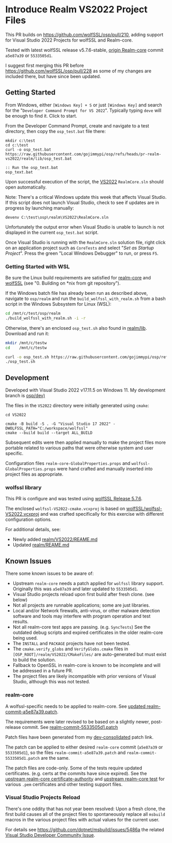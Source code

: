 # Introduce Realm VS2022 Project Files

This PR builds on https://github.com/wolfSSL/osp/pull/210, adding support for Visual Studio 2022 Projects for wolfSSL and Realm-core.

Tested with latest wolfSSL release v5.7.6-stable, [origin Realm-core](https://github.com/realm/realm-core) commit `a5e87a39` or `5533505d1`.

I suggest first merging this PR before https://github.com/wolfSSL/osp/pull/228 as some of my changes are included there, but have since been updated.

## Getting Started

From Windows, either `[Windows Key] + S` or just `[Windows Key]` and search for the "`Developer Command Prompt for VS 2022`". Typically typing `deve` will be enough to find it. Click to start.

From the Developer Command Prompt, create and navigate to a test directory, then copy the `osp_test.bat` file there:

```
mkdir c:\test
cd c:\test
curl -o osp_test.bat https://raw.githubusercontent.com/gojimmypi/osp/refs/heads/pr-realm-vs2022/realm/lib/osp_test.bat

:: Run the osp_test.bat
osp_text.bat
```

Upon successful execution of the script, the [VS2022](https://github.com/gojimmypi/osp/tree/pr-realm-vs2022/realm/VS2022) `RealmCore.sln` should open automatically.

Note: There's a critical Windows update this week that affects Visual Studio. If this script does not launch Visual Studio, check to see if updates are in progress by launching manually:

```
devenv C:\test\osp\realm\VS2022\RealmCore.sln
```

Unfortunately the output error when Visual Studio is unable to launch is not displayed in the current `osp_test.bat` script.

Once Visual Studio is running with the `RealmCore.sln` solution file, right click on an application project such as `CoreTests` and select "_Set as Startup Project_". Press the green "Local Windows Debugger" to run, or press `F5`.

### Getting Started with WSL

Be sure the Linux build requirements are satisfied for [realm-core](https://github.com/realm/realm-core/blob/master/how-to-build.md) and [wolfSSL](https://github.com/wolfSSL/wolfssl/blob/master/INSTALL) (see "0. Building on *nix from git repository").

If the Windows batch file has already been run as described above, navigate to `osp/realm` and run the `build_wolfssl_with_realm.sh` from a bash script in the Windows Subsystem for Linux (WSL):

```bash
cd /mnt/c/test/osp/realm
./build_wolfssl_with_realm.sh -i -r
```

Otherwise, there's an enclosed `osp_test.sh` also found in [realm/lib](https://github.com/gojimmypi/osp/tree/pr-realm-vs2022/realm/lib). Download and run it:

```bash
mkdir /mnt/c/testw
cd    /mnt/c/testw

curl -o osp_test.sh https://raw.githubusercontent.com/gojimmypi/osp/refs/heads/pr-realm-vs2022/realm/lib/osp_test.sh
./osp_test.sh
```

## Development

Developed with Visual Studio 2022 v17.11.5 on Windows 11. My development branch is [osp/dev)](https://github.com/gojimmypi/osp/tree/dev)

The files in the `VS2022` directory were initially generated using `cmake`:

```
cd VS2022

cmake -B build -S . -G "Visual Studio 17 2022" -DWOLFSSL_PATH="C:/workspace/wolfssl"
cmake --build build --target ALL_BUILD
```

Subsequent edits were then applied manually to make the project files more portable related to various paths that were otherwise system and user specific.

Configuration files `realm-core-GlobalProperties.props` and `wolfssl-GlobalProperties.props` were hand crafted and manually inserted into project files as appropriate.

### wolfssl library

This PR is configure and was tested using [wolfSSL Release 5.7.6](https://github.com/wolfSSL/wolfssl/releases/tag/v5.7.6-stable).

The enclosed `wolfssl-VS2022-cmake.vcxproj` is based on [wolfSSL/wolfssl-VS2022.vcxproj](https://github.com/wolfSSL/wolfssl/blob/master/wolfssl-VS2022.vcxproj) and was crafted specifically for this exercise with different configuration options.

For additional details, see:

- Newly added [realm/VS2022/REAME.md](https://github.com/gojimmypi/osp/blob/pr-realm-vs2022/realm/VS2022/README.md)
- Updated [realm/REAME.md](https://github.com/gojimmypi/osp/blob/pr-realm-vs2022/realm/README.md#visual-studio)

## Known Issues

There some known issues to be aware of:

- Upstream `realm-core` needs a patch applied for `wolfssl` library support. Originally this was `a5e87a39` and later updated to `5533505d1`.
- Visual Studio projects reload upon first build after fresh clone. (see below)
- Not all projects are runnable applications; some are just libraries.
- Local and/or Network firewalls, anti-virus, or other malware detection software and tools may interfere with program operation and test results.
- Not all realm-core test apps are passing. (e.g. `SyncTests`) See the outdated debug scripts and expired certificates in the older realm-core being used.
- The `INSTALL` and `PACKAGE` projects have not been tested.
- The `cmake.verify_globs` and `VerifyGlobs.cmake` files in `[OSP_ROOT]/realm/VS2022/CMakeFiles/` are auto-generated but must exist to build the solution.
- Fallback to OpenSSL in realm-core is known to be incomplete and  will be addressed in a future PR.
- The project files are likely incompatible with prior versions of Visual Studio, although this was not tested.

### realm-core

A wolfssl-specific needs to be applied to realm-core. See [updated realm-commit-a5e87a39.patch](https://github.com/gojimmypi/osp/blob/pr-realm-vs2022/realm/realm-commit-a5e87a39.patch).

The requirements were later revised to be based on a slightly newer, post-release commit.  See [realm-commit-5533505d1.patch](https://github.com/gojimmypi/osp/blob/pr-realm-vs2022/realm/realm-commit-5533505d1.patch)

Patch files have been generated from my [dev-consolidated](https://github.com/gojimmypi/realm-core/compare/a5e87a39...gojimmypi:realm-core:dev-consolidated.patch) patch link.

The patch can be applied to either desired `realm-core` commit (`a5e87a39` or `5533505d1`), so the files `realm-commit-a5e87a39.patch` and `realm-commit-5533505d1.patch` are the same.

The patch files are code-only. Some of the tests require updated certificates. (e.g. certs at the commits have since expired). See the [upstream realm-core certificate-authority](https://github.com/realm/realm-core/tree/master/certificate-authority) and [upstream realm-core test](https://github.com/realm/realm-core/tree/master/test) for various `.pem` certificates and other testing support files.

### Visual Studio Projects Reload

There's one oddity that has not year been resolved: Upon a fresh clone, the first build causes all of the project files to
spontaneously replace all `msbuild` macros in the various project files with actual values for the current user.

For details see https://github.com/dotnet/msbuild/issues/5486a the related [Visual Studio Developer Community Issue](https://developercommunity.visualstudio.com/t/NETSdk-build-runs-unexpectedly-undesir/10816622?viewtype=all).
